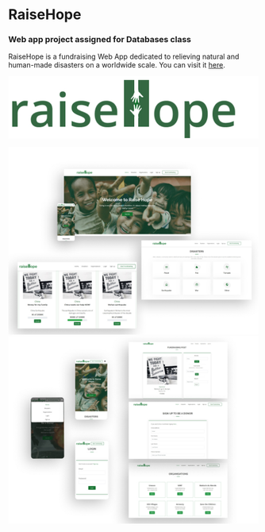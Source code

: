 # RaiseHope
### Web app project assigned for Databases class

RaiseHope is a fundraising Web App dedicated to relieving natural and human-made disasters on a worldwide scale. You can visit it [here](http://13.53.134.138/RaiseHope/index.php).
<p></p>
<p align="center">
  <img src="./image/3.jpg">
</p>
<p align="center">
  <img src="./image/1.jpg">
  <img src="./image/2.jpg">
</p>
